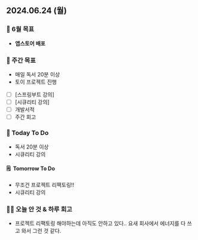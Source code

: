 ## 2024.06.24 (월)

### 📍 6월 목표

- **앱스토어 배포**
  <br/>

### 📎 주간 목표

- 매일 독서 20분 이상
- 토이 프로젝트 진행
- [ ] [스프링부트 강의]
- [ ] [시큐리티 강의]
- [ ] 개발서적
- [ ] 주간 회고
  <br/>

### 📎 Today To Do

- 독서 20분 이상
- 시큐리티 강의
  <br/>

#### 🗒️  Tomorrow To Do

- 무조건 프로젝트 리팩토링!!
- 시큐리티 강의
  <br/>

### 👊🏻 오늘 안 것 & 하루 회고

- 프로젝트 리팩토링 해야하는데 아직도 안하고 있다.. 요새 회사에서 에너지를 다 쓰고 와서 그런 것 같다.
